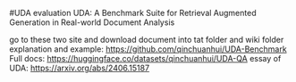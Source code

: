 #UDA evaluation
UDA: A Benchmark Suite for Retrieval Augmented Generation in Real-world Document Analysis

go to these two site and download document into tat folder and wiki folder
explanation and example: https://github.com/qinchuanhui/UDA-Benchmark
Full docs: https://huggingface.co/datasets/qinchuanhui/UDA-QA
essay of UDA: https://arxiv.org/abs/2406.15187
